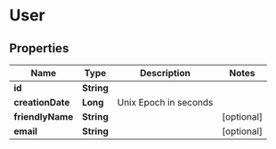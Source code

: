 

# User


## Properties

Name | Type | Description | Notes
------------ | ------------- | ------------- | -------------
**id** | **String** |  | 
**creationDate** | **Long** | Unix Epoch in seconds | 
**friendlyName** | **String** |  |  [optional]
**email** | **String** |  |  [optional]



